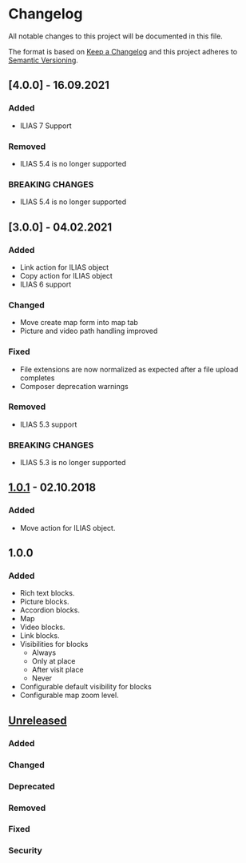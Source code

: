 # Changelog
All notable changes to this project will be documented in this file.

The format is based on [Keep a Changelog](http://keepachangelog.com/en/1.0.0/)
and this project adheres to [Semantic Versioning](http://semver.org/spec/v2.0.0.html).

## [4.0.0] - 16.09.2021
### Added
- ILIAS 7 Support
### Removed
- ILIAS 5.4 is no longer supported

### BREAKING CHANGES
- ILIAS 5.4 is no longer supported

## [3.0.0] - 04.02.2021
### Added
- Link action for ILIAS object
- Copy action for ILIAS object
- ILIAS 6 support
### Changed
- Move create map form into map tab
- Picture and video path handling improved
### Fixed
- File extensions are now normalized as expected after a file upload completes
- Composer deprecation warnings
### Removed
- ILIAS 5.3 support

### BREAKING CHANGES
- ILIAS 5.3 is no longer supported

## [1.0.1] - 02.10.2018
### Added
- Move action for ILIAS object.


## 1.0.0
### Added
- Rich text blocks.
- Picture blocks.
- Accordion blocks.
- Map
- Video blocks.
- Link blocks.
- Visibilities for blocks
	- Always
	- Only at place
	- After visit place
	- Never
- Configurable default visibility for blocks
- Configurable map zoom level.



## [Unreleased]
### Added
### Changed
### Deprecated
### Removed
### Fixed
### Security

[Unreleased]: https://github.com/studer-raimann/Learnplaces/compare/v1.0.1...HEAD
[1.0.1]: https://github.com/studer-raimann/Learnplaces/compare/v1.0.0...v1.0.1
